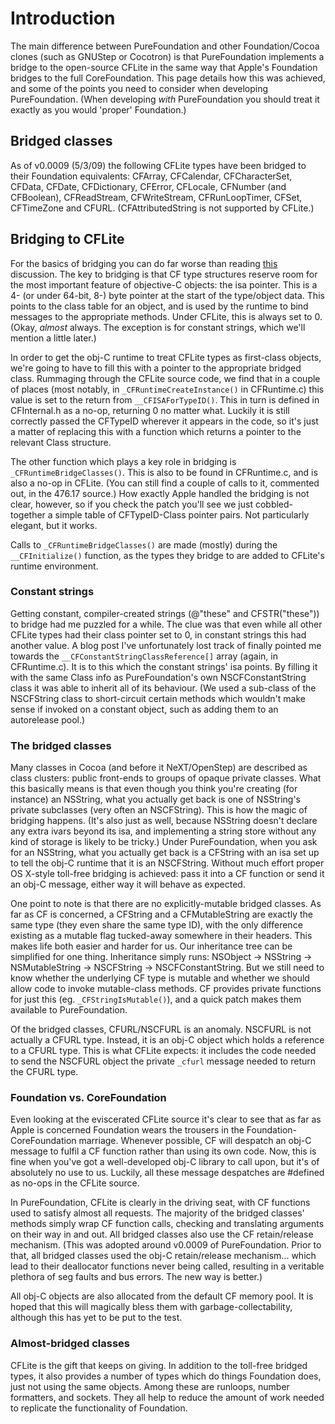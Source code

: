 # Introduction #

The main difference between PureFoundation and other Foundation/Cocoa clones (such as GNUStep or Cocotron) is that PureFoundation implements a bridge to the open-source CFLite in the same way that Apple's Foundation bridges to the full CoreFoundation. This page details how this was achieved, and some of the points you need to consider when developing PureFoundation. (When developing _with_ PureFoundation you should treat it exactly as you would 'proper' Foundation.)

## Bridged classes ##

As of v0.0009 (5/3/09) the following CFLite types have been bridged to their Foundation equivalents: CFArray, CFCalendar, CFCharacterSet, CFData, CFDate, CFDictionary, CFError, CFLocale, CFNumber (and CFBoolean), CFReadStream, CFWriteStream, CFRunLoopTimer, CFSet, CFTimeZone and CFURL. (CFAttributedString is not supported by CFLite.)

## Bridging to CFLite ##

For the basics of bridging you can do far worse than reading [this](http://www.cocoadev.com/index.pl?BridgingForFunAndProfit) discussion. The key to bridging is that CF type structures reserve room for the most important feature of objective-C objects: the isa pointer. This is a 4- (or under 64-bit, 8-) byte pointer at the start of the type/object data. This points to the class table for an object, and is used by the runtime to bind messages to the appropriate methods. Under CFLite, this is always set to 0. (Okay, _almost_ always. The exception is for constant strings, which we'll mention a little later.)

In order to get the obj-C runtime to treat CFLite types as first-class objects, we're going to have to fill this with a pointer to the appropriate bridged class. Rummaging through the CFLite source code, we find that in a couple of places (most notably, in `_CFRuntimeCreateInstance()` in CFRuntime.c) this value is set to the return from `__CFISAForTypeID()`. This in turn is defined in CFInternal.h as a no-op, returning 0 no matter what. Luckily it is still correctly passed the CFTypeID wherever it appears in the code, so it's just a matter of replacing this with a function which returns a pointer to the relevant Class structure.

The other function which plays a key role in bridging is `_CFRuntimeBridgeClasses()`. This is also to be found in CFRuntime.c, and is also a no-op in CFLite. (You can still find a couple of calls to it, commented out, in the 476.17 source.) How exactly Apple handled the bridging is not clear, however, so if you check the patch you'll see we just cobbled-together a simple table of CFTypeID-Class pointer pairs. Not particularly elegant, but it works.

Calls to `_CFRuntimeBridgeClasses()` are made (mostly) during the `__CFInitialize()` function, as the types they bridge to are added to CFLite's runtime environment.

### Constant strings ###

Getting constant, compiler-created strings (@"these" and CFSTR("these")) to bridge had me puzzled for a while. The clue was that even while all other CFLite types had their class pointer set to 0, in constant strings this had another value. A blog post I've unfortunately lost track of finally pointed me towards the `__CFConstantStringClassReference[]` array (again, in CFRuntime.c). It is to this which the constant strings' isa points. By filling it with the same Class info as PureFoundation's own NSCFConstantString class it was able to inherit all of its behaviour. (We used a sub-class of the NSCFString class to short-circuit certain methods which wouldn't make sense if invoked on a constant object, such as adding them to an autorelease pool.)

### The bridged classes ###

Many classes in Cocoa (and before it NeXT/OpenStep) are described as class clusters: public front-ends to groups of opaque private classes. What this basically means is that even though you think you're creating (for instance) an NSString, what you actually get back is one of NSString's private subclasses (very often an NSCFString). This is how the magic of bridging happens. (It's also just as well, because NSString doesn't declare any extra ivars beyond its isa, and implementing a string store without any kind of storage is likely to be tricky.) Under PureFoundation, when you ask for an NSString, what you actually get back is a CFString with an isa set up to tell the obj-C runtime that it is an NSCFString. Without much effort proper OS X-style toll-free bridging is achieved: pass it into a CF function or send it an obj-C message, either way it will behave as expected.

One point to note is that there are no explicitly-mutable bridged classes. As far as CF is concerned, a CFString and a CFMutableString are exactly the same type (they even share the same type ID), with the only difference existing as a mutable flag tucked-away somewhere in their headers. This makes life both easier and harder for us. Our inheritance tree can be simplified for one thing. Inheritance simply runs: NSObject -> NSString -> NSMutableString -> NSCFString -> NSCFConstantString. But we still need to know whether the underlying CF type is mutable and whether we should allow code to invoke mutable-class methods. CF provides private functions for just this (eg. `_CFStringIsMutable()`), and a quick patch makes them available to PureFoundation.

Of the bridged classes, CFURL/NSCFURL is an anomaly. NSCFURL is not actually a CFURL type. Instead, it is an obj-C object which holds a reference to a CFURL type. This is what CFLite expects: it includes the code needed to send the NSCFURL object the private `_cfurl` message needed to return the CFURL type.

### Foundation vs. CoreFoundation ###

Even looking at the eviscerated CFLite source it's clear to see that as far as Apple is concerned Foundation wears the trousers in the Foundation-CoreFoundation marriage. Whenever possible, CF will despatch an obj-C message to fulfil a CF function rather than using its own code. Now, this is fine when you've got a well-developed obj-C library to call upon, but it's of absolutely no use to us. Luckily, all these message despatches are #defined as no-ops in the CFLite source.

In PureFoundation, CFLite is clearly in the driving seat, with CF functions used to satisfy almost all requests. The majority of the bridged classes' methods simply wrap CF function calls, checking and translating arguments on their way in and out. All bridged classes also use the CF retain/release mechanism. (This was adopted around v0.0009 of PureFoundation. Prior to that, all bridged classes used the obj-C retain/release mechanism... which lead to their deallocator functions never being called, resulting in a veritable plethora of seg faults and bus errors. The new way is better.)

All obj-C objects are also allocated from the default CF memory pool. It is hoped that this will magically bless them with garbage-collectability, although this has yet to be put to the test.

### Almost-bridged classes ###

CFLite is the gift that keeps on giving. In addition to the toll-free bridged types, it also provides a number of types which do things Foundation does, just not using the same objects. Among these are runloops, number formatters, and sockets. They all help to reduce the amount of work needed to replicate the functionality of Foundation.